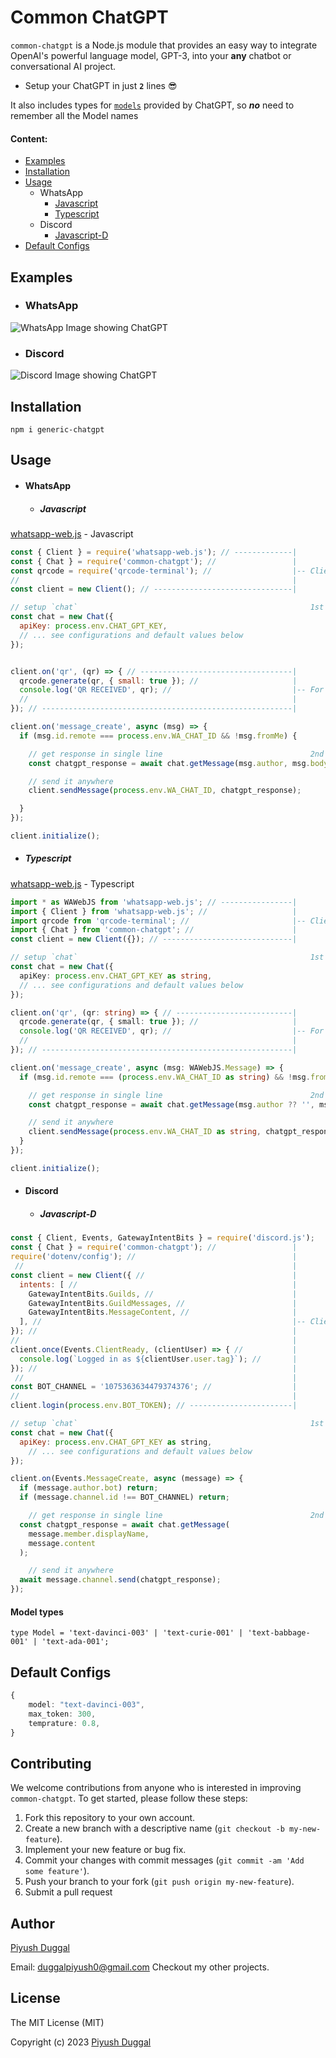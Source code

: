 # Common ChatGPT 

`common-chatgpt` is a Node.js module that provides an easy way to integrate OpenAI's powerful language model, GPT-3, into your **any** chatbot or conversational AI project.

* Setup your ChatGPT in just **`2`** lines 😎

It also includes types for [`models`](#model-types) provided by ChatGPT, so _**no**_ need to remember all the Model names

#### Content:
* [Examples](#examples)
* [Installation](#installation)
* [Usage](#usage)
    * WhatsApp
      * [ Javascript ](#javascript)
      * [ Typescript ](#typescript)
    * Discord
      * [Javascript-D](#javascript-d)
* [Default Configs](#default-configs)


## Examples
* ### WhatsApp
![WhatsApp Image showing ChatGPT](https://i.imgur.com/jtF9YI5.png)

* ### Discord
![Discord Image showing ChatGPT](https://imgur.com/135Ebdj.png)

## Installation
```
npm i generic-chatgpt
```

## Usage
* #### WhatsApp
  * ##### Javascript
[whatsapp-web.js](https://github.com/pedroslopez/whatsapp-web.js) - Javascript

```js
const { Client } = require('whatsapp-web.js'); // -------------|
const { Chat } = require('common-chatgpt'); //                 |
const qrcode = require('qrcode-terminal'); //                  |-- Client Setup
//                                                             |
const client = new Client(); // -------------------------------|

// setup `chat`                                                    1st `LINE`
const chat = new Chat({
  apiKey: process.env.CHAT_GPT_KEY,
  // ... see configurations and default values below
});


client.on('qr', (qr) => { // ----------------------------------|
  qrcode.generate(qr, { small: true }); //                     |
  console.log('QR RECEIVED', qr); //                           |-- For getting QR, check `whatsapp-web.js`
  //                                                           |
}); // --------------------------------------------------------|

client.on('message_create', async (msg) => {
  if (msg.id.remote === process.env.WA_CHAT_ID && !msg.fromMe) {

    // get response in single line                                 2nd `LINE`
    const chatgpt_response = await chat.getMessage(msg.author, msg.body);

    // send it anywhere
    client.sendMessage(process.env.WA_CHAT_ID, chatgpt_response);

  }
});

client.initialize();
```

  * ##### Typescript
[whatsapp-web.js](https://github.com/pedroslopez/whatsapp-web.js) - Typescript

```ts
import * as WAWebJS from 'whatsapp-web.js'; // ----------------|
import { Client } from 'whatsapp-web.js'; //                   |
import qrcode from 'qrcode-terminal'; //                       |-- Client Setup
import { Chat } from 'common-chatgpt'; //                      |
const client = new Client({}); // -----------------------------|

// setup `chat`                                                    1st `LINE`
const chat = new Chat({
  apiKey: process.env.CHAT_GPT_KEY as string,
  // ... see configurations and default values below
});

client.on('qr', (qr: string) => { // --------------------------|
  qrcode.generate(qr, { small: true }); //                     |
  console.log('QR RECEIVED', qr); //                           |-- For getting QR, check `whatsapp-web.js`
  //                                                           |
}); // --------------------------------------------------------|

client.on('message_create', async (msg: WAWebJS.Message) => {
  if (msg.id.remote === (process.env.WA_CHAT_ID as string) && !msg.fromMe) {

    // get response in single line                                 2nd `LINE`
    const chatgpt_response = await chat.getMessage(msg.author ?? '', msg.body);

    // send it anywhere
    client.sendMessage(process.env.WA_CHAT_ID as string, chatgpt_response);
  }
});

client.initialize();
```
* #### Discord
  * ##### Javascript-D

```js
const { Client, Events, GatewayIntentBits } = require('discord.js');
const { Chat } = require('common-chatgpt'); //                 |
require('dotenv/config'); //                                   |
 //                                                            |
const client = new Client({ //                                 |
  intents: [ //                                                |
    GatewayIntentBits.Guilds, //                               |
    GatewayIntentBits.GuildMessages, //                        |
    GatewayIntentBits.MessageContent, //                       |
  ], //                                                        |-- Client Setup
}); //                                                         |
//                                                             |
client.once(Events.ClientReady, (clientUser) => { //           |
  console.log(`Logged in as ${clientUser.user.tag}`); //       |
}); //                                                         |
 //                                                            |
const BOT_CHANNEL = '1075363634479374376'; //                  |
//                                                             |
client.login(process.env.BOT_TOKEN); // -----------------------|

// setup `chat`                                                    1st `LINE`
const chat = new Chat({
  apiKey: process.env.CHAT_GPT_KEY as string,
    // ... see configurations and default values below
});

client.on(Events.MessageCreate, async (message) => {
  if (message.author.bot) return;
  if (message.channel.id !== BOT_CHANNEL) return;

    // get response in single line                                 2nd `LINE`
  const chatgpt_response = await chat.getMessage(
    message.member.displayName,
    message.content
  );

    // send it anywhere
  await message.channel.send(chatgpt_response);
});
```
#### Model types
```
type Model = 'text-davinci-003' | 'text-curie-001' | 'text-babbage-001' | 'text-ada-001';
```

## Default Configs

```ts
{
    model: "text-davinci-003",
    max_token: 300,
    temprature: 0.8,
}
```

## Contributing

We welcome contributions from anyone who is interested in improving `common-chatgpt`. To get started, please follow these steps:

1. Fork this repository to your own account.
2. Create a new branch with a descriptive name (`git checkout -b my-new-feature`).
3. Implement your new feature or bug fix.
4. Commit your changes with commit messages (`git commit -am 'Add some feature'`).
5. Push your branch to your fork (`git push origin my-new-feature`).
6. Submit a pull request

## Author
[Piyush Duggal](https://github.com/piyushduggal-source)

Email: [duggalpiyush0@gmail.com](mailto:duggalpiyush0@gmail.com)
Checkout my other projects.



## License
The MIT License (MIT)

Copyright (c) 2023 [Piyush Duggal](https://github.com/piyushduggal-source)

